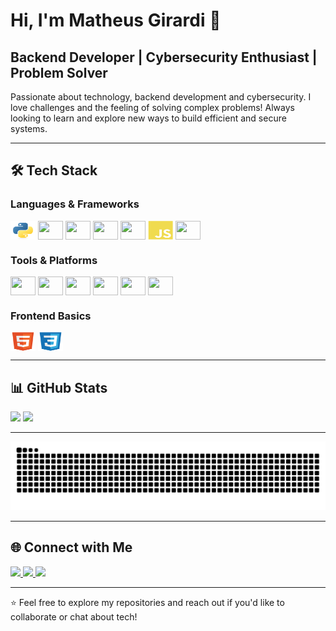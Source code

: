 # Hi, I'm Matheus Girardi 👋

## Backend Developer | Cybersecurity Enthusiast | Problem Solver

Passionate about technology, backend development and cybersecurity. I love challenges and the feeling of solving complex problems! Always looking to learn and explore new ways to build efficient and secure systems.

---

## 🛠️ Tech Stack

### Languages & Frameworks
<div style="display: inline_block">
  <img align="center" height="30" width="40" src="https://raw.githubusercontent.com/devicons/devicon/master/icons/python/python-original.svg">
  <img align="center" height="30" width="40" src="https://cdn.jsdelivr.net/gh/devicons/devicon@latest/icons/fastapi/fastapi-original.svg"/>
  <img align="center" height="30" width="40" src="https://cdn.jsdelivr.net/gh/devicons/devicon@latest/icons/django/django-plain.svg"/>
  <img align="center" height="30" width="40" src="https://cdn.jsdelivr.net/gh/devicons/devicon@latest/icons/nodejs/nodejs-plain-wordmark.svg">
  <img align="center" height="30" width="40" src="https://cdn.jsdelivr.net/gh/devicons/devicon@latest/icons/fastify/fastify-original.svg" />
  <img align="center" height="30" width="40" src="https://raw.githubusercontent.com/devicons/devicon/master/icons/javascript/javascript-plain.svg">
  <img align="center" height="30" width="40" src="https://cdn.jsdelivr.net/gh/devicons/devicon@latest/icons/typescript/typescript-plain.svg">
</div>

### Tools & Platforms
<div style="display: inline_block">
  <img align="center" height="30" width="40" src="https://cdn.jsdelivr.net/gh/devicons/devicon@latest/icons/linux/linux-original.svg">
  <img align="center" height="30" width="40" src="https://cdn.jsdelivr.net/gh/devicons/devicon@latest/icons/docker/docker-original.svg">
  <img align="center" height="30" width="40" src="https://cdn.jsdelivr.net/gh/devicons/devicon@latest/icons/postgresql/postgresql-original.svg" />
  <img align="center" height="30" width="40" src="https://cdn.jsdelivr.net/gh/devicons/devicon@latest/icons/prisma/prisma-original.svg" />
  <img align="center" height="30" width="40" src="https://cdn.jsdelivr.net/gh/devicons/devicon@latest/icons/postman/postman-plain.svg">
  <img align="center" height="30" width="40" src="https://cdn.jsdelivr.net/gh/devicons/devicon@latest/icons/insomnia/insomnia-original.svg" />
</div>

### Frontend Basics
<div style="display: inline_block">
  <img align="center" height="30" width="40" src="https://raw.githubusercontent.com/devicons/devicon/master/icons/html5/html5-original.svg">
  <img align="center" height="30" width="40" src="https://raw.githubusercontent.com/devicons/devicon/master/icons/css3/css3-original.svg">
</div>

---

## 📊 GitHub Stats

<div>
  <img height="180em" src="https://github-readme-stats.vercel.app/api?username=GirardiMatheus&show_icons=true&theme=radical&count_private=true"/>
  <img height="180em" src="https://github-readme-stats.vercel.app/api/top-langs/?username=GirardiMatheus&layout=compact&langs_count=7&theme=radical&count_private=true"/>
</div>

---
<picture>
  <source media="(prefers-color-scheme: dark)" srcset="https://raw.githubusercontent.com/GirardiMatheus/GirardiMatheus/output/github-contribution-grid-snake-dark.svg">
  <source media="(prefers-color-scheme: light)" srcset="https://raw.githubusercontent.com/GirardiMatheus/GirardiMatheus/output/github-contribution-grid-snake.svg">
  <img alt="github contribution grid snake animation" src="https://raw.githubusercontent.com/GirardiMatheus/GirardiMatheus/output/github-contribution-grid-snake.svg">
</picture>

---

## 🌐 Connect with Me

<div> 
  <a href="https://instagram.com/girardi_m4theus" target="_blank">
    <img src="https://img.shields.io/badge/-Instagram-%23E4405F?style=for-the-badge&logo=instagram&logoColor=white" target="_blank">
  </a>
  <a href="mailto:girardimatheus27@gmail.com">
    <img src="https://img.shields.io/badge/-Gmail-%23333?style=for-the-badge&logo=gmail&logoColor=white" target="_blank">
  </a>
  <a href="https://www.linkedin.com/in/matheus-girardi-4857581a8" target="_blank">
    <img src="https://img.shields.io/badge/-LinkedIn-%230077B5?style=for-the-badge&logo=linkedin&logoColor=white" target="_blank">
  </a> 
</div>

---

⭐️ Feel free to explore my repositories and reach out if you'd like to collaborate or chat about tech!
